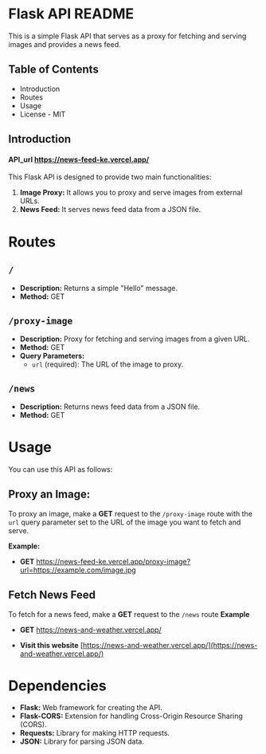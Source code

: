 # Flask API README

This is a simple Flask API that serves as a proxy for fetching and serving images and provides a news feed.

## Table of Contents
- Introduction
- Routes
- Usage
- License - MIT

## Introduction
#### API_url https://news-feed-ke.vercel.app/

This Flask API is designed to provide two main functionalities:
1. **Image Proxy:** It allows you to proxy and serve images from external URLs.
2. **News Feed:** It serves news feed data from a JSON file.

# Routes

## `/`

- **Description:** Returns a simple "Hello" message.
- **Method:** GET

## `/proxy-image`

- **Description:** Proxy for fetching and serving images from a given URL.
- **Method:** GET
- **Query Parameters:**
  - `url` (required): The URL of the image to proxy.

## `/news`

- **Description:** Returns news feed data from a JSON file.
- **Method:** GET

# Usage

You can use this API as follows:

## Proxy an Image:

To proxy an image, make a **GET** request to the `/proxy-image` route with the `url` query parameter set to the URL of the image you want to fetch and serve.

**Example:**

- **GET** https://news-feed-ke.vercel.app/proxy-image?url=https://example.com/image.jpg

## Fetch News Feed

To fetch for a news feed, make a **GET** request to the `/news` route
**Example**
- **GET** https://news-and-weather.vercel.app/

  
- **Visit this website** [https://news-and-weather.vercel.app/](https://news-and-weather.vercel.app/)
  
# Dependencies

-    **Flask:** Web framework for creating the API.
-    **Flask-CORS:** Extension for handling Cross-Origin Resource Sharing (CORS).
-    **Requests:** Library for making HTTP requests.
-    **JSON:** Library for parsing JSON data.


